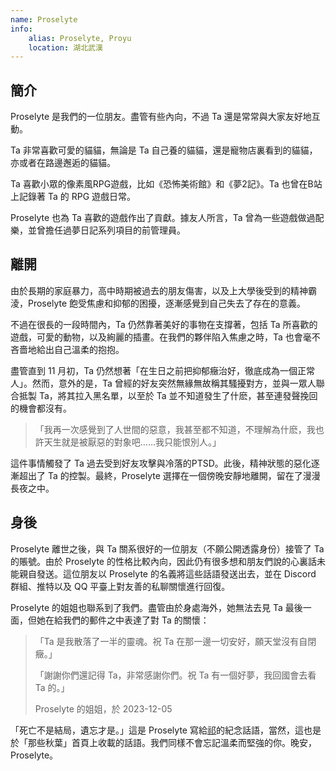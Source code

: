 ```yaml
---
name: Proselyte
info:
    alias: Proselyte, Proyu
    location: 湖北武漢
---
```


## 簡介

Proselyte 是我們的一位朋友。盡管有些內向，不過 Ta 還是常常與大家友好地互動。

Ta 非常喜歡可愛的貓貓，無論是 Ta 自己養的貓貓，還是寵物店裏看到的貓貓，亦或者在路邊邂逅的貓貓。

Ta 喜歡小眾的像素風RPG遊戲，比如《恐怖美術館》和《夢2記》。Ta 也曾在B站上記錄著 Ta 的 RPG 遊戲日常。

Proselyte 也為 Ta 喜歡的遊戲作出了貢獻。據友人所言，Ta 曾為一些遊戲做過配樂，並曾擔任過夢日記系列項目的前管理員。


## 離開

由於長期的家庭暴力，高中時期被過去的朋友傷害，以及上大學後受到的精神霸淩，Proselyte 飽受焦慮和抑郁的困擾，逐漸感覺到自己失去了存在的意義。

不過在很長的一段時間內，Ta 仍然靠著美好的事物在支撐著，包括 Ta 所喜歡的遊戲，可愛的動物，以及絢麗的插畫。在我們的夥伴陷入焦慮之時，Ta 也會毫不吝嗇地給出自己溫柔的抱抱。

盡管直到 11 月初，Ta 仍然想著「在生日之前把抑郁癥治好，徹底成為一個正常人」。然而，意外的是，Ta 曾經的好友突然無緣無故稱其騷擾對方，並與一眾人聯合抵製 Ta，將其拉入黑名單，以至於 Ta 並不知道發生了什麽，甚至連發聲挽回的機會都沒有。

> 「我再一次感覺到了人世間的惡意，我甚至都不知道，不理解為什麽，我也許天生就是被厭惡的對象吧……我只能恨別人。」

這件事情觸發了 Ta 過去受到好友攻擊與冷落的PTSD。此後，精神狀態的惡化逐漸超出了 Ta 的控製。最終，Proselyte 選擇在一個傍晚安靜地離開，留在了漫漫長夜之中。

## 身後

Proselyte 離世之後，與 Ta 關系很好的一位朋友（不願公開透露身份）接管了 Ta 的賬號。由於 Proselyte 的性格比較內向，因此仍有很多想和朋友們說的心裏話未能親自發送。這位朋友以 Proselyte 的名義將這些話語發送出去，並在 Discord 群組、推特以及 QQ 平臺上對友善的私聊關懷進行回復。

Proselyte 的姐姐也聯系到了我們。盡管由於身處海外，她無法去見 Ta 最後一面，但她在給我們的郵件之中表達了對 Ta 的關懷：

> 「Ta 是我散落了一半的靈魂。祝 Ta 在那一邊一切安好，願天堂沒有自閉癥。」
> 
> 「謝謝你們還記得 Ta，非常感謝你們。祝 Ta 有一個好夢，我回國會去看 Ta 的。」
>
> Proselyte 的姐姐，於 2023-12-05

「死亡不是結局，遺忘才是。」這是 Proselyte 寫給[祁](https://one-among.us/profile/qiqi233345)的紀念話語，當然，這也是於「那些秋葉」首頁上收載的話語。我們同樣不會忘記溫柔而堅強的你。晚安，Proselyte。